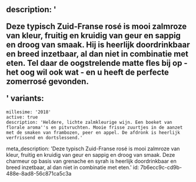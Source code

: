 description: '<p>Deze typisch Zuid-Franse rosé is mooi zalmroze van kleur, fruitig en kruidig van geur en sappig en droog van smaak. Hij is heerlijk doordrinkbaar en breed inzetbaar, al dan niet in combinatie met eten. Tel daar de oogstrelende matte fles bij op - het oog wil ook wat - en u heeft de perfecte zomerrosé gevonden.</p>'
variants:
  -
    millesime: '2018'
    active: true
    description: 'Heldere, lichte zalmkleurige wijn. Een boeket van florale aroma''s en pitvruchten. Mooie frisse zuurtjes in de aanzet met de smaken van frambozen, peer en appel. De afdronk is heerlijk verfrissend en dortslessend.'
meta_description: 'Deze typisch Zuid-Franse rosé is mooi zalmroze van kleur, fruitig en kruidig van geur en sappig en droog van smaak. Deze charmeur op basis van grenache en syrah is heerlijk doordrinkbaar en breed inzetbaar, al dan niet in combinatie met eten.'
id: 7b6ecc9c-cd9b-488e-8ad8-56c871ca5c3a
